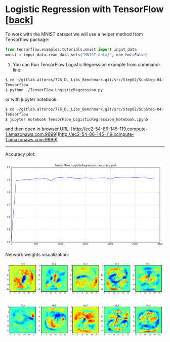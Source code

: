 Logistic Regression with TensorFlow [[back](index.md)]
==========================


To work with the MNIST dataset we will use a helper method from Tensorflow package:


```python
from tensorflow.examples.tutorials.mnist import input_data
mnist = input_data.read_data_sets("MNIST_data/", one_hot=False)
```

1. You can Run TensorFlow Logistic Regression example from command-line:
```
$ cd ~/gitlab.altoros/776_DL_Libs_Benchmark.git/src/Step02/SubStep-04-Tensorflow
$ python ./TensorFlow_LogisticRegression.py
```

or with jupyter notebook:
```
$ cd ~/gitlab.altoros/776_DL_Libs_Benchmark.git/src/Step02/SubStep-04-Tensorflow
$ jupyter notebook TensorFlow_LogisticRegression_Notebook.ipynb
```

and then open in browser URL: [http://ec2-54-86-145-119.compute-1.amazonaws.com:9999](http://ec2-54-86-145-119.compute-1.amazonaws.com:9999)

--------
Accuracy plot:


![TensorFlow LogReg AccPLot](img/Step02/TensorFlow/TensorFlow_MNIST_LogReg_AccPlot.png)


Network weights visualization:

![TensorFlow LogReg AccPLot](img/Step02/TensorFlow/TensorFlow_MNIST_LogReg_Weights.png)


